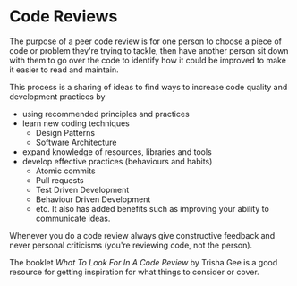 # Code Reviews

The purpose of a peer code review is for one person to choose a piece of code or problem they're trying to tackle,
then have another person sit down with them to go over the code to identify how it could be improved to make it easier to read and maintain.

This process is a sharing of ideas to find ways to increase code quality and development practices by
 - using recommended principles and practices
 - learn new coding techniques
   - Design Patterns
   - Software Architecture
 - expand knowledge of resources, libraries and tools
 - develop effective practices (behaviours and habits)
   - Atomic commits
   - Pull requests
   - Test Driven Development
   - Behaviour Driven Development
   - etc.
It also has added benefits such as improving your ability to communicate ideas.

Whenever you do a code review always give constructive feedback and never personal criticisms (you're reviewing code, not the person).

The booklet _What To Look For In A Code Review_ by Trisha Gee is a good resource for getting inspiration for what things to consider or cover.
